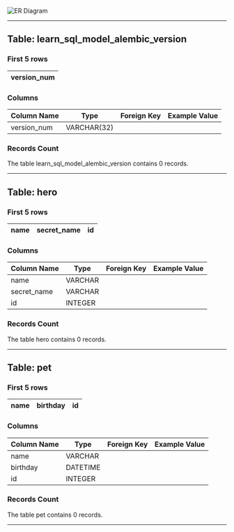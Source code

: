 ![ER Diagram](migrations/versions/er_diagram_79972ec5f79d.png)

---

## Table: learn_sql_model_alembic_version

### First 5 rows

| version_num |
|-------------|

### Columns

| Column Name | Type | Foreign Key | Example Value |
|-------------|------|-------------|---------------|
| version_num | VARCHAR(32) |  |  |  |

### Records Count

The table learn_sql_model_alembic_version contains 0 records.

---

## Table: hero

### First 5 rows

| name | secret_name | id |
|------|-------------|----|

### Columns

| Column Name | Type | Foreign Key | Example Value |
|-------------|------|-------------|---------------|
| name | VARCHAR |  |  |  |
| secret_name | VARCHAR |  |  |  |
| id | INTEGER |  |  |  |

### Records Count

The table hero contains 0 records.

---

## Table: pet

### First 5 rows

| name | birthday | id |
|------|----------|----|

### Columns

| Column Name | Type | Foreign Key | Example Value |
|-------------|------|-------------|---------------|
| name | VARCHAR |  |  |  |
| birthday | DATETIME |  |  |  |
| id | INTEGER |  |  |  |

### Records Count

The table pet contains 0 records.

---

